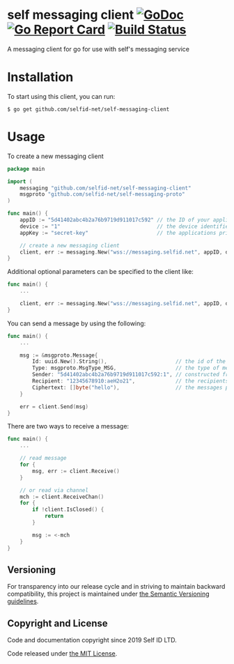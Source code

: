 # self messaging client [![GoDoc](https://godoc.org/github.com/selfid-net/self-messaging-client?status.svg)](https://godoc.org/github.com/selfid-net/self-messaging-client) [![Go Report Card](https://goreportcard.com/badge/github.com/selfid-net/self-messaging-client)](https://goreportcard.com/report/github.com/selfid-net/self-messaging-client) [![Build Status](https://travis-ci.com/selfid-net/self-messaging-client.svg?branch=master)](https://travis-ci.com/selfid-net/self-messaging-client)

A messaging client for go for use with self's messaging service

# Installation

To start using this client, you can run:

`$ go get github.com/selfid-net/self-messaging-client`

# Usage

To create a new messaging client

```go
package main

import (
    messaging "github.com/selfid-net/self-messaging-client"
    msgproto "github.com/selfid-net/self-messaging-proto"
)

func main() {
    appID := "5d41402abc4b2a76b9719d911017c592" // the ID of your application
    device := "1"                               // the device identifier you are connecting as
    appKey := "secret-key"                      // the applications private key

    // create a new messaging client
    client, err := messaging.New("wss://messaging.selfid.net", appID, device, appKey)
}
```


Additional optional parameters can be specified to the client like:

```go
func main() {
    ...

    client, err := messaging.New("wss://messaging.selfid.net", appID, device, appKey, messaging.AutoReconnect(true))
}
```

You can send a message by using the following:

```go
func main() {
    ...

    msg := &msgproto.Message{
        Id: uuid.New().String(),                      // the id of the request
        Type: msgproto.MsgType_MSG,                   // the type of message
        Sender: "5d41402abc4b2a76b9719d911017c592:1", // constructed from app ID and device
        Recipient: "12345678910:aeH2o21",             // the recipients self ID and device
        Ciphertext: []byte("hello"),                  // the messages payload
    }

    err = client.Send(msg)
}
```

There are two ways to receive a message:

```go
func main() {
    ...

    // read message
    for {
        msg, err := client.Receive()
    }

    // or read via channel
    mch := client.ReceiveChan()
    for {
        if !client.IsClosed() {
            return
        }

        msg := <-mch
    }
}
```


## Versioning

For transparency into our release cycle and in striving to maintain backward
compatibility, this project is maintained under [the Semantic Versioning guidelines](http://semver.org/).

## Copyright and License

Code and documentation copyright since 2019 Self ID LTD.

Code released under
[the MIT License](LICENSE).
